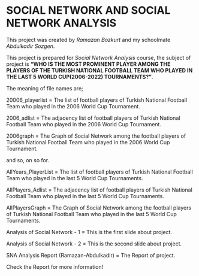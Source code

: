 # SOCIAL NETWORK AND SOCIAL NETWORK ANALYSIS 

This project was created by *Ramazan Bozkurt* and my schoolmate *Abdulkadir Sozgen*.

This project is prepared for *Social Network Analysis* course, the subject of project is **“WHO IS THE MOST PROMINENT PLAYER AMONG THE PLAYERS OF THE TURKISH NATIONAL FOOTBALL TEAM WHO PLAYED IN THE LAST 5 WORLD CUP(2006-2022) TOURNAMENTS?”**.

The meaning of file names are;

20006_playerlist = The list of football players of Turkish National Football Team who played in the 2006 World Cup Tournament.

2006_adlist = The adjacency list of football players of Turkish National Football Team who played in the 2006 World Cup Tournament.

2006graph = The Graph of Social Network among the football players of Turkish National Football Team who played in the 2006 World Cup Tournament.

and so, on so for.

AllYears_PlayerList = The list of football players of Turkish National Football Team who played in the last 5 World Cup Tournaments.

AllPlayers_Adlist = The adjacency list of football players of Turkish National Football Team who played in the last 5 World Cup Tournaments.

AllPlayersGraph = The Graph of Social Network among the football players of Turkish National Football Team who played in the last 5 World Cup Tournaments.

Analysis of Social Network - 1 = This is the first slide about project.

Analysis of Social Network - 2 = This is the second slide about project.

SNA Analysis Report (Ramazan-Abdulkadir) = The Report of project.

Check the Report for more information!
